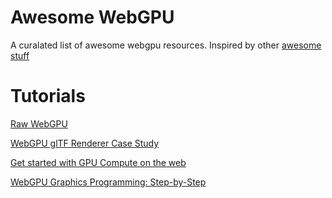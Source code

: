 # Awesome WebGPU

A curalated list of awesome webgpu resources. Inspired by other [awesome stuff](https://github.com/sindresorhus/awesome)


# Tutorials

[Raw WebGPU](https://alain.xyz/blog/raw-webgpu)

[WebGPU glTF Renderer Case Study](https://toji.github.io/webgpu-gltf-case-study/)


[Get started with GPU Compute on the web](https://web.dev/gpu-compute/)

[WebGPU Graphics Programming: Step-by-Step](https://github.com/jack1232/WebGPU-Step-By-Step)